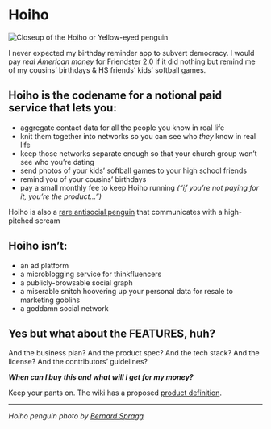 Hoiho
=====

![Closeup of the Hoiho or Yellow-eyed penguin](https://user-images.githubusercontent.com/169060/198718993-87ebd3e9-63d7-4f09-8762-1926618720b2.jpg)

I never expected my birthday reminder app to subvert democracy. I would pay *real American money* for Friendster 2.0 if it did nothing but remind me of my cousins’ birthdays & HS friends’ kids’ softball games.

Hoiho is the codename for a notional paid service that lets you:
----------------------------------------------------------------

- aggregate contact data for all the people you know in real life
- knit them together into networks so you can see who *they* know in real life
- keep those networks separate enough so that your church group won’t see who you’re dating
- send photos of your kids’ softball games to your high school friends
- remind you of your cousins’ birthdays
- pay a small monthly fee to keep Hoiho running *(“if you’re not paying for it, you’re the product…”)*

Hoiho is also a [rare antisocial penguin](https://www.bbc.com/news/world-asia-50374092) that communicates with a high-pitched scream

Hoiho isn’t:
------------

- an ad platform
- a microblogging service for thinkfluencers
- a publicly-browsable social graph
- a miserable snitch hoovering up your personal data for resale to marketing goblins
- a goddamn social network

Yes but what about the FEATURES, huh?
-------------------------------------

And the business plan? And the product spec? And the tech stack? And the license? And the contributors’ guidelines? 

__*When can I buy this and what will I get for my money?*__

Keep your pants on. The wiki has a proposed [product definition](https://github.com/axoplasm/hoiho/wiki/Product-definition). 


---

*Hoiho penguin photo by [Bernard Spragg](https://www.flickr.com/photos/volvob12b/26256510661)*
